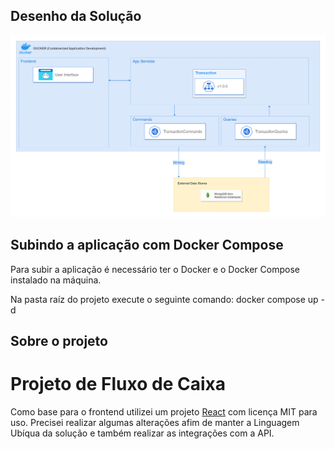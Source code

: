 ## Desenho da Solução
![](https://raw.githubusercontent.com/alanbassi/cash-flow/main/Architecture.drawio.png)

## Subindo a aplicação com Docker Compose
Para subir a aplicação é necessário ter o Docker e o Docker Compose instalado na máquina.

Na pasta raíz do projeto execute o seguinte comando: docker compose up -d

## Sobre o projeto
# Projeto de Fluxo de Caixa

Como base para o frontend utilizei um projeto [React](https://github.com/luiizsilverio/dtmoney) com licença MIT para uso. Precisei realizar algumas alterações afim de manter a Linguagem Ubíqua da solução e também realizar as integrações com a API.



